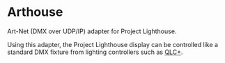 # Arthouse

Art-Net (DMX over UDP/IP) adapter for Project Lighthouse.

Using this adapter, the Project Lighthouse display can be controlled like a standard DMX fixture from lighting controllers such as [QLC+](https://www.qlcplus.org/).

<!-- TODO: Add notes on RGB matrix, e.g. linking the QLC+ tutorial, and on size due to requiring multiple universes -->
